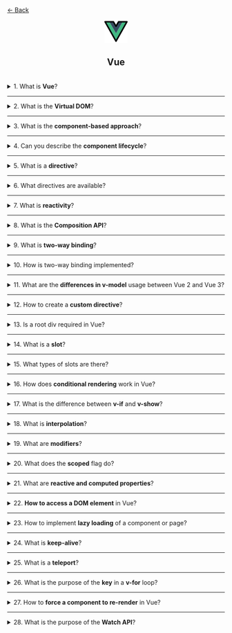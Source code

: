 <a href="../../../README.md">← Back</a>

<div align="center">
  <img src="../../../src/assets/icons/icons-for-titles/vue.png">
  <h2>Vue</h2>
</div>
<br />

<details>
<summary><span>1. What is <b>Vue</b>?</span></summary>
<br />

Vue is a flexible JavaScript framework for building interfaces. It offers reactivity, a convenient component system, and is great for building SPAs.

</details>

---

<details>
<summary><span>2. What is the <b>Virtual DOM</b>?</span></summary>
<br />

The Virtual DOM is a "virtual" representation of the real DOM in memory. Instead of directly modifying the web page, Vue first makes changes in the virtual copy, compares it with the previous version (diffing), and then updates only the changed parts. This makes the interface faster and smoother.

</details>

---

<details>
<summary><span>3. What is the <b>component-based approach</b>?</span></summary>
<br />

The component-based approach is a way of building interfaces by dividing the application into independent and reusable parts—components. Each component is responsible for its part of the UI and logic, making the code more understandable, flexible, and maintainable.

</details>

---

<details>
<summary><span>4. Can you describe the <b>component lifecycle</b>?</span></summary>
<br />

The component lifecycle in Vue can be broken down into several phases:

**1. Initialization**

- `beforeCreate` — before data and events are initialized
- `created` — data and events are already available

**2. Mounting into the DOM**

- `beforeMount` — before the template is inserted into the DOM
- `mounted` — the component is rendered and accessible in the DOM

**3. Updating (when reactive data changes)**

- `beforeUpdate` — before the DOM is updated
- `updated` — after the DOM is updated

**4. Unmounting (component removal)**

- `beforeUnmount` — before removal from the DOM
- `unmounted` — after removal

</details>

---

<details>
<summary><span>5. What is a <b>directive</b>?</span></summary>
<br />

A directive is a special attribute in a Vue template that extends HTML and adds dynamic behavior. It starts with the prefix `v-` (e.g., `v-if`, `v-for`, `v-model`) and links the DOM with the component's logic.

Directives allow you to control rendering, event handling, and much more.

</details>

---

<details>
<summary><span>6. What directives are available?</span></summary>
<br />

There are two groups of directives in Vue:

**Standard directives:**

- `v-if`, `v-else`, `v-else-if` — conditional rendering
- `v-for` — list rendering
- `v-bind` — attribute binding
- `v-model` — two-way data binding
- `v-on` — event handling
- `v-show` — visibility control
- `v-slot` — slot passing
- `v-pre`, `v-cloak`, `v-once` — special template instructions

**Custom directives:**  
You can create your own — for example, `v-focus` to automatically focus an element on load.

</details>

---

<details>
<summary><span>7. What is <b>reactivity</b>?</span></summary>
<br />

Reactivity is Vue's ability to automatically track changes in data and update the interface without manual intervention. When you change a reactive value, Vue "understands" which parts of the DOM need to be re-rendered.

At the core of this system are special reactive wrappers (`ref`, `reactive`) that track changes and trigger component updates when needed.

</details>

---

<details>
<summary><span>8. What is the <b>Composition API</b>?</span></summary>
<br />

The Composition API is a way of organizing component logic in Vue 3. Instead of separating code into options (`data`, `methods`, `computed`), you can group related logic in functions and use reactive primitives (`ref`, `reactive`, `computed`, `watch`) directly within `setup()`.

This makes the code more readable and reusable, especially in large applications.

</details>

---

<details>
<summary><span>9. What is <b>two-way binding</b>?</span></summary>
<br />

Two-way binding means that data and the interface stay in sync in both directions: changes in the model update the DOM, and user input updates the data.

</details>

---

<details>
<summary><span>10. How is two-way binding implemented?</span></summary>
<br />

| Element                 | Event    | Attribute |
| ----------------------- | -------- | --------- |
| `<input>`, `<textarea>` | `input`  | `value`   |
| `checkbox`, `radio`     | `change` | `checked` |
| `<select>` (lists)      | `change` | `value`   |

</details>

---

<details>
<summary><span>11. What are the <b>differences in v-model</b> usage between Vue 2 and Vue 3?</span></summary>
<br />

Vue 2 supports only one `v-model` binding per component. It works with the `value` attribute and listens for the `input` event — that’s how data syncs between parent and child components.

In Vue 3, you can use multiple `v-model`s with different names:

```html
<my-form
	v-model:inputValue="inputValue"
	v-model:visible="isVisible"
	v-model:contract="contractData"
/>
```

</details>

---

<details>
<summary><span>12. How to create a <b>custom directive</b>?</span></summary>
<br />

In Vue 3, custom directives are created using the `app.directive` method. This allows you to add your own logic to interact directly with DOM elements.

**Example: autofocus directive**

1. **Registering the directive:**

```js
app.directive('focus', {
	mounted(el) {
		el.focus();
	},
});
```

2. **Usage in template:**

```html
<input v-focus />
```

</details>

---

<details>
<summary><span>13. Is a root div required in Vue?</span></summary>
<br />

**In Vue 2** — yes, a component template must have **a single root element** (usually a `div`). Returning multiple sibling elements causes an error.

**In Vue 3** — no, you can return **multiple sibling elements** without a wrapper. This feature is called fragment support and simplifies template structure:

```vue
<template>
	<h1>Hello</h1>
	<p>This is a component without a wrapper</p>
</template>
```

</details>

---

<details>
<summary><span>14. What is a <b>slot</b>?</span></summary>
<br />

A `slot` is a special placeholder in a Vue component's template where a parent can insert arbitrary content. This makes the component flexible and reusable.

**Example:**

```vue
<template>
	<div class="card">
		<slot></slot>
	</div>
</template>
```

```vue
<Card>
  <p>This content is passed through the slot</p>
</Card>
```

Here, the `<p>` from the parent appears inside `.card` — exactly where the `<slot>` is placed.

</details>

---

<details>
<summary><span>15. What types of slots are there?</span></summary>
<br />

Vue supports several types of slots for flexible content insertion into components:

**Default (unnamed) slot**  
Used when no specific name is provided:

```vue
<slot></slot>
```

**Named slots**  
Allow you to insert content into specific template regions:

```vue
<slot name="header"></slot>
```

</details>

---

<details>
<summary><span>16. How does <b>conditional rendering</b> work in Vue?</span></summary>
<br />

Conditional rendering in Vue is used to show or hide DOM elements based on specific conditions. The main directives for this are `v-if`, `v-else-if`, and `v-else`.

- `v-if`: renders the element only if the expression is true.
- `v-else-if`: provides an alternative condition if the previous `v-if` was false.
- `v-else`: renders if none of the previous conditions match.

Example:

```html
<p v-if="isLoggedIn">Welcome!</p>
<p v-else>Please log in.</p>
```

</details>

---

<details>
<summary><span>17. What is the difference between <b>v-if</b> and <b>v-show</b>?</span></summary>
<br />

`v-if` fully adds or removes the element from the DOM, while `v-show` only toggles the `display` CSS property.

</details>

---

<details>
<summary><span>18. What is <b>interpolation</b>?</span></summary>
<br />

It's a way to insert data from JavaScript into a template using double curly braces `{{ }}`.

Example:

```html
<p>Hello, {{ username }}!</p>
```

</details>

---

<details>
<summary><span>19. What are <b>modifiers</b>?</span></summary>
<br />

**Modifiers** in Vue are special suffixes added to directives using a dot (`.`) to tweak their default behavior.

They are often used with:

- **`v-on`** (event handling)
- **`v-model`** (two-way data binding)

---

### Examples with `v-on`:

- `v-on:submit.prevent` — prevents default form submission.
- `v-on:click.stop` — stops event bubbling (`stopPropagation`).
- `v-on:keydown.enter` — triggers only on Enter key press.

---

### Examples with `v-model`:

- `v-model.lazy` — updates the data **only on `change`**, not every `input`.
- `v-model.trim` — automatically **trims whitespace** at the start and end.
- `v-model.number` — **casts the input to a number** (if possible).

---

Modifiers help keep your code cleaner and reduce the need for extra event handler logic.

</details>

---

<details>
<summary><span>20. What does the <b>scoped</b> flag do?</span></summary>
<br />

The `scoped` flag is used in Vue component `<style>` tags to **limit CSS rules to only affect the current component**.

For example:

```vue
<style scoped>
h1 {
	color: red;
}
</style>
```

</details>

---

<details>
<summary><span>21. What are <b>reactive and computed properties</b>?</span></summary>
<br />

Vue provides two key types of reactive properties:

---

### Reactive properties

These are regular variables created using `ref()` or `reactive()`, which Vue tracks and updates when their values change.

Example:

```js
<script setup>
import { ref } from 'vue';

const count = ref(0);
</script>

<template>
  <button @click="count++">Clicked {{ count }} times</button>
</template>
```

When `count.value` changes, Vue automatically updates the DOM.

---

### Computed properties

These depend on other reactive values and are **automatically recalculated** when those dependencies change. They're useful for creating derived values that are **cached** until dependencies change.

Example:

```js
<script setup>
import { ref, computed } from 'vue';

const firstName = ref('John');
const lastName = ref('Doe');

const fullName = computed(() => `${firstName.value} ${lastName.value}`);
</script>

<template>
  <p>{{ fullName }}</p>
</template>
```

`fullName` will only be recalculated when `firstName` or `lastName` changes.

---

### Difference:

| Property Type      | Updates Manually | Cached | Used For         |
| ------------------ | ---------------- | ------ | ---------------- |
| `ref` / `reactive` | Yes              | No     | Storing raw data |
| `computed`         | No (automatic)   | Yes    | Derived values   |

</details>

---

<details>
<summary><span>22. <b>How to access a DOM element</b> in Vue?</span></summary>
<br />

In Vue, DOM access is done using a **template ref** via the `ref` directive in the template and `ref()` or `onMounted()` in the script.

---

### Steps:

1. Add `ref="name"` to the desired element in the template.
2. Access it in `<script setup>` or `setup()` via `ref()`.

---

### Composition API:

```vue
<template>
	<input ref="myInput" />
</template>

<script setup>
import { ref, onMounted } from 'vue';

const myInput = ref(null);

onMounted(() => {
	myInput.value.focus();
});
</script>
```

---

### Important:

- `myInput.value` will be `null` until the component is mounted, so access should happen in `onMounted()`.
- This also works for components: if a ref targets a component, `.value` will be the component instance, not the DOM element.

### Options API:

```vue
<template>
	<div ref="box"></div>
</template>

<script>
export default {
	mounted() {
		this.$refs.box.style.background = 'red';
	},
};
</script>
```

</details>

---

<details>
<summary><span>23. How to implement <b>lazy loading</b> of a component or page?</span></summary>
<br />

Lazy loading is done via `defineAsyncComponent` and dynamic imports in `vue-router` routes.

**Using `defineAsyncComponent`:**

```js
import { defineAsyncComponent } from 'vue';

const LazyPage = defineAsyncComponent(() => import('./pages/LazyPage.vue'));
```

**Dynamic import in `vue-router`:**

```js
import { createRouter, createWebHistory } from 'vue-router';

const routes = [
	{
		path: '/about',
		component: () => import('./views/About.vue'),
	},
];

const router = createRouter({
	history: createWebHistory(),
	routes,
});
```

</details>

---

<details>
<summary><span>24. What is <b>keep-alive</b>?</span></summary>
<br />

`<keep-alive>` is a special Vue component that **caches inactive components** and preserves their state when they are re-activated.

When switching between tabs, routes, or components wrapped in `<keep-alive>`, Vue doesn't destroy them but keeps them in memory, saving resources and improving performance.

### Highlights:<br />

- Only works with **dynamic components** (`<component :is="...">`) or `router-view`.
- You can use `include` / `exclude` to filter which components to cache.
- Lifecycle hooks:
  - `activated()` — triggered when the component wakes up.
  - `deactivated()` — triggered when it’s cached.

### Example:

```vue
<keep-alive>
  <component :is="currentTabComponent" />
</keep-alive>
```

### When to use:

- For tabs, modals, form steps, or anything that should retain its state.
- Especially useful in SPAs when switching between pages with form input or user data.

</details>

---

<details>
<summary><span>25. What is a <b>teleport</b>?</span></summary>
<br />

Teleport allows you to **render part of a component’s template elsewhere in the DOM tree**, without breaking component logic. It's especially useful for modals, tooltips, and overlays that need to appear outside of the main `#app` container.

---

### Example:

```vue
<teleport to="body">
  <div class="modal">
    I appear directly inside the <body>!
  </div>
</teleport>
```

Here, `to="body"` means the `<teleport>` content will be inserted inside the `<body>` tag, not within the component's usual DOM hierarchy.

</details>

---

<details>
<summary><span>26. What is the purpose of the <b>key</b> in a <b>v-for</b> loop?</span></summary>
<br />

The `key` attribute in a `v-for` loop helps Vue accurately and efficiently track list elements and maintain their state during DOM updates.

</details>

---

<details>
<summary><span>27. How to <b>force a component to re-render</b> in Vue?</span></summary>
<br />

You can force a Vue component to re-render using `this.$forceUpdate()` (Options API) or by changing the component’s `:key` (Composition API).

</details>

---

<details>
<summary><span>28. What is the purpose of the <b>Watch API</b>?</span></summary>
<br />

The Watch API is used to **react to changes in reactive data** and perform side effects.

- **Vue 2:**

```js
watch: {
  count(newVal) {
    console.log('Count changed:', newVal)
  }
}
```

- **Vue 3:**

```js
watch(count, newVal => {
	console.log('Count changed:', newVal);
});
```

</details>

<!-- <details>
<summary><span></span></summary>
<br />


</details>

--- -->
